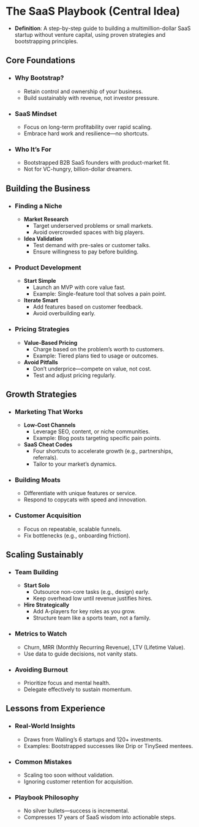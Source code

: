 # The SaaS Playbook (Central Idea)

- **Definition**: A step-by-step guide to building a multimillion-dollar SaaS startup without venture capital, using proven strategies and bootstrapping principles.

## Core Foundations

- ### Why Bootstrap?

  - Retain control and ownership of your business.
  - Build sustainably with revenue, not investor pressure.
- ### SaaS Mindset

  - Focus on long-term profitability over rapid scaling.
  - Embrace hard work and resilience—no shortcuts.
- ### Who It’s For

  - Bootstrapped B2B SaaS founders with product-market fit.
  - Not for VC-hungry, billion-dollar dreamers.

## Building the Business

- ### Finding a Niche

  - **Market Research**
    - Target underserved problems or small markets.
    - Avoid overcrowded spaces with big players.
  - **Idea Validation**
    - Test demand with pre-sales or customer talks.
    - Ensure willingness to pay before building.
- ### Product Development

  - **Start Simple**
    - Launch an MVP with core value fast.
    - Example: Single-feature tool that solves a pain point.
  - **Iterate Smart**
    - Add features based on customer feedback.
    - Avoid overbuilding early.
- ### Pricing Strategies

  - **Value-Based Pricing**
    - Charge based on the problem’s worth to customers.
    - Example: Tiered plans tied to usage or outcomes.
  - **Avoid Pitfalls**
    - Don’t underprice—compete on value, not cost.
    - Test and adjust pricing regularly.

## Growth Strategies

- ### Marketing That Works

  - **Low-Cost Channels**
    - Leverage SEO, content, or niche communities.
    - Example: Blog posts targeting specific pain points.
  - **SaaS Cheat Codes**
    - Four shortcuts to accelerate growth (e.g., partnerships, referrals).
    - Tailor to your market’s dynamics.
- ### Building Moats

  - Differentiate with unique features or service.
  - Respond to copycats with speed and innovation.
- ### Customer Acquisition

  - Focus on repeatable, scalable funnels.
  - Fix bottlenecks (e.g., onboarding friction).

## Scaling Sustainably

- ### Team Building

  - **Start Solo**
    - Outsource non-core tasks (e.g., design) early.
    - Keep overhead low until revenue justifies hires.
  - **Hire Strategically**
    - Add A-players for key roles as you grow.
    - Structure team like a sports team, not a family.
- ### Metrics to Watch

  - Churn, MRR (Monthly Recurring Revenue), LTV (Lifetime Value).
  - Use data to guide decisions, not vanity stats.
- ### Avoiding Burnout

  - Prioritize focus and mental health.
  - Delegate effectively to sustain momentum.

## Lessons from Experience

- ### Real-World Insights

  - Draws from Walling’s 6 startups and 120+ investments.
  - Examples: Bootstrapped successes like Drip or TinySeed mentees.
- ### Common Mistakes

  - Scaling too soon without validation.
  - Ignoring customer retention for acquisition.
- ### Playbook Philosophy

  - No silver bullets—success is incremental.
  - Compresses 17 years of SaaS wisdom into actionable steps.
